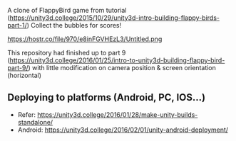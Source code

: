 A clone of FlappyBird game from tutorial (https://unity3d.college/2015/10/29/unity3d-intro-building-flappy-birds-part-1/) 
Collect the bubbles for scores!

https://hostr.co/file/970/e8inFGVHEzL3/Untitled.png


This repository had finished up to part 9 (https://unity3d.college/2016/01/25/intro-to-unity3d-building-flappy-bird-part-9/)
with little modification on camera position & screen orientation (horizontal)

## Deploying to platforms (Android, PC, IOS...)
- Refer: https://unity3d.college/2016/01/28/make-unity-builds-standalone/
- Android: https://unity3d.college/2016/02/01/unity-android-deployment/
